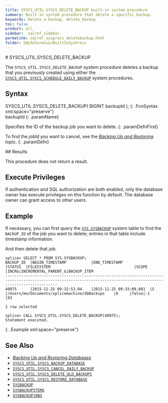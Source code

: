 ```yaml
---
title: SYSCS_UTIL.SYSCS_DELETE_BACKUP built-in system procedure
summary: Built-in system procedure that delete a specific backup.
keywords: Delete a backup, delete_backup
toc: false
product: all
sidebar:  sqlref_sidebar
permalink: sqlref_sysprocs_deletebackup.html
folder: SQLReference/BuiltInSysProcs
---
```

<section>
<div class="TopicContent" data-swiftype-index="true" markdown="1">
# SYSCS_UTIL.SYSCS_DELETE_BACKUP

The `SYSCS_UTIL.SYSCS_DELETE_BACKUP` system procedure deletes a backup
that you previously created using either the
[`SYSCS_UTIL.SYSCS_SCHEDULE_DAILY_BACKUP`](sqlref_sysprocs_scheduledailybackup.html) system
procedures.

## Syntax

<div class="fcnWrapperWide" markdown="1">
    SYSCS_UTIL.SYSCS_DELETE_BACKUP( BIGINT backupId );
{: .FcnSyntax xml:space="preserve"}

</div>
<div class="paramList" markdown="1">
backupId
{: .paramName}

Specifies the ID of the backup job you want to delete.
{: .paramDefnFirst}

To find the *jobId* you want to cancel, see the [*Backing Up
and Restoring*](onprem_admin_backingup.html) topic.
{: .paramDefn}

</div>
## Results

This procedure does not return a result.

## Execute Privileges

If authentication and SQL authorization are both enabled, only the
database owner has execute privileges on this function by default. The
database owner can grant access to other users.

## Example

If necessary, you can first query the
[`SYS.SYSBACKUP`](sqlref_systables_sysbackup.html) system table to find
the `BACKUP_ID` of the job you want to delete; entries in that table
include timestamp information.

And then delete that job:

    splice> SELECT * FROM SYS.SYSBACKUP;
    BACKUP_ID  |BEGIN_TIMESTAMP           |END_TIMESTAMP            |STATUS  |FILESYSTEM                                     |SCOPE |INCR&|INCREMENTAL_PARENT_&|BACKUP_ITEM
    -------------------------------------------------------------------------------------------------------------------------------------------------------------------
    40975      |2015-11-25 09:32:53.04    |2015-11-25 09:33:09.081  |S       |/Users/me/Documents/splicemachine/dbBackups    |D     |false|-1                  |93

    1 row selected

    splice> CALL SYSCS_UTIL.SYSCS_DELETE_BACKUP(40975);
    Statement executed.
{: .Example xml:space="preserve"}

## See Also

* [*Backing Up and Restoring Databases*](onprem_admin_backingup.html)
* [`SYSCS_UTIL.SYSCS_BACKUP_DATABASE`](sqlref_sysprocs_backupdb.html)
* [`SYSCS_UTIL.SYSCS_CANCEL_DAILY_BACKUP`](sqlref_sysprocs_canceldailybackup.html)
* [`SYSCS_UTIL.SYSCS_DELETE_OLD_BACKUPS`](sqlref_sysprocs_deleteoldbackups.html)
* [`SYSCS_UTIL.SYSCS_RESTORE_DATABASE`](sqlref_sysprocs_restoredb.html)
* [`SYSBACKUP`](sqlref_systables_sysbackup.html)
* [`SYSBACKUPITEMS`](sqlref_systables_sysbackupitems.html)
* [`SYSBACKUPJOBS`](sqlref_systables_sysbackupjobs.html)

</div>
</section>
